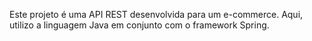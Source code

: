 Este projeto é uma API REST desenvolvida para um e-commerce.
Aqui, utilizo a linguagem Java em conjunto com o framework Spring.
